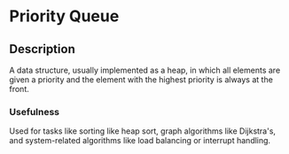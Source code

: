 # Priority Queue

## Description

A data structure, usually implemented as a heap, in which all elements are given a priority and the element with the highest priority is always at the front.

### Usefulness

Used for tasks like sorting like heap sort, graph algorithms like Dijkstra's, and system-related algorithms like load balancing or interrupt handling.
